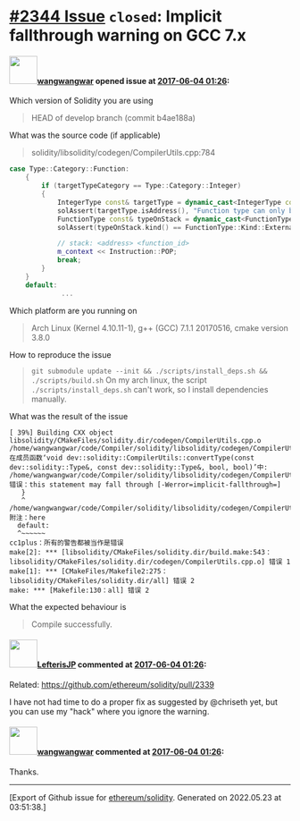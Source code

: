 # [\#2344 Issue](https://github.com/ethereum/solidity/issues/2344) `closed`: Implicit fallthrough warning on GCC 7.x

#### <img src="https://avatars.githubusercontent.com/u/498716?v=4" width="50">[wangwangwar](https://github.com/wangwangwar) opened issue at [2017-06-04 01:26](https://github.com/ethereum/solidity/issues/2344):

Which version of Solidity you are using
> HEAD of develop branch (commit b4ae188a)

What was the source code (if applicable)
> solidity/libsolidity/codegen/CompilerUtils.cpp:784

```cpp
case Type::Category::Function:
	{
		if (targetTypeCategory == Type::Category::Integer)
		{
			IntegerType const& targetType = dynamic_cast<IntegerType const&>(_targetType);
			solAssert(targetType.isAddress(), "Function type can only be converted to address.");
			FunctionType const& typeOnStack = dynamic_cast<FunctionType const&>(_typeOnStack);
			solAssert(typeOnStack.kind() == FunctionType::Kind::External, "Only external function type can be converted.");

			// stack: <address> <function_id>
			m_context << Instruction::POP;
			break;
		}
	}
	default:
             ...
```

Which platform are you running on
> Arch Linux (Kernel 4.10.11-1), g++ (GCC) 7.1.1 20170516, cmake version 3.8.0

How to reproduce the issue
> `git submodule update --init && ./scripts/install_deps.sh && ./scripts/build.sh`
> On my arch linux, the script `./scripts/install_deps.sh` can't work, so I install dependencies manually.

What was the result of the issue
> 
```
[ 39%] Building CXX object libsolidity/CMakeFiles/solidity.dir/codegen/CompilerUtils.cpp.o
/home/wangwangwar/code/Compiler/solidity/libsolidity/codegen/CompilerUtils.cpp: 在成员函数‘void dev::solidity::CompilerUtils::convertType(const dev::solidity::Type&, const dev::solidity::Type&, bool, bool)’中:
/home/wangwangwar/code/Compiler/solidity/libsolidity/codegen/CompilerUtils.cpp:784:3: 错误：this statement may fall through [-Werror=implicit-fallthrough=]
   }
   ^
/home/wangwangwar/code/Compiler/solidity/libsolidity/codegen/CompilerUtils.cpp:786:2: 附注：here
  default:
  ^~~~~~~
cc1plus：所有的警告都被当作是错误
make[2]: *** [libsolidity/CMakeFiles/solidity.dir/build.make:543：libsolidity/CMakeFiles/solidity.dir/codegen/CompilerUtils.cpp.o] 错误 1
make[1]: *** [CMakeFiles/Makefile2:275：libsolidity/CMakeFiles/solidity.dir/all] 错误 2
make: *** [Makefile:130：all] 错误 2
```

What the expected behaviour is
> Compile successfully. 

#### <img src="https://avatars.githubusercontent.com/u/1658405?v=4" width="50">[LefterisJP](https://github.com/LefterisJP) commented at [2017-06-04 01:26](https://github.com/ethereum/solidity/issues/2344#issuecomment-306719925):

Related: https://github.com/ethereum/solidity/pull/2339

I have not had time to do a proper fix as suggested by @chriseth yet, but you can use my "hack" where you ignore the warning.

#### <img src="https://avatars.githubusercontent.com/u/498716?v=4" width="50">[wangwangwar](https://github.com/wangwangwar) commented at [2017-06-04 01:26](https://github.com/ethereum/solidity/issues/2344#issuecomment-322711982):

Thanks.


-------------------------------------------------------------------------------



[Export of Github issue for [ethereum/solidity](https://github.com/ethereum/solidity). Generated on 2022.05.23 at 03:51:38.]
